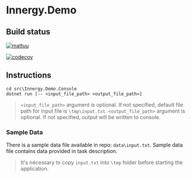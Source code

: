 # Innergy.Demo

## Build status

[![mattuu](https://circleci.com/gh/mattuu/Innergy.Demo.svg?style=svg)](https://app.circleci.com/pipelines/github/mattuu/Innergy.Demo)

[![codecov](https://codecov.io/gh/mattuu/Innergy.Demo/branch/master/graph/badge.svg)](https://codecov.io/gh/mattuu/Innergy.Demo)

## Instructions

```
cd src\Innergy.Demo.Console
dotnet run [-- <input_file_path> <output_file_path>]
```

> `<input_file_path>` argument is optional. If not specified, default file path for input file is `\tmp\input.txt`.
> `<output_file_path>` argument is optional. If not specified, output will be written to console.

### Sample Data

There is a sample data file available in repo: `data\input.txt`. Sample data file contains data provided in task description.

> It's necessary to copy `input.txt` into `\tmp` folder before starting the application.

